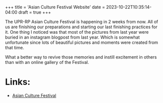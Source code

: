 +++
title = 'Asian Culture Festival Website'
date = 2023-10-22T10:35:14-04:00
draft = true
+++

The UPR-RP Asian Culture Festival is happening in 2 weeks from now.
All of us are finishing our preparations and starting our last finishing
practices for it.
One thing I noticed was that most of the pictures from last year were buried in
an instagram blogpost from last year.
Which is somewhat unfortunate since lots of beautiful pictures and moments were
created from that time.

What a better way to revive those memories and instill excitement in others than
with an online gallery of the Festival.

# Links:
 - [Asian Culture Festival]()
